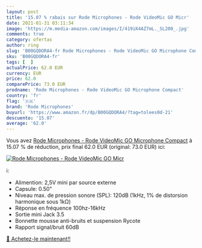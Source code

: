 ```yaml
---
layout: post
title: '15.07 % rabais sur Rode Microphones - Rode VideoMic GO Micr'
date: 2021-01-31 03:11:34
image: 'https://m.media-amazon.com/images/I/419iK4AZ7mL._SL200_.jpg'
comments: true
category: ofertas
author: ring
slug: 'B00GQDORA4-fr Rode Microphones - Rode VideoMic GO Microphone Compact'
sku: 'B00GQDORA4-fr'
tags: [  ]
actualPrice: 62.0 EUR
currency: EUR
price: 62.0
comparePrice: 73.0 EUR
prodname: 'Rode Microphones - Rode VideoMic GO Microphone Compact'
country: 'fr'
flag: '🇫🇷'
brand: 'Rode Microphones'
buyurl: 'https://www.amazon.fr/dp/B00GQDORA4/?tag=tolees0d-21'
descuento: '15.07'
average: '62.0'
---
```


Vous avez [Rode Microphones - Rode VideoMic GO Microphone Compact](https://www.amazon.fr/dp/B00GQDORA4/?tag=tolees0d-21)  à  15.07 % de réduction, prix final  62.0 EUR (original: 73.0 EUR) ici:

[![Rode Microphones - Rode VideoMic GO Micr](https://m.media-amazon.com/images/I/419iK4AZ7mL._SL200_.jpg)](https://www.amazon.fr/dp/B00GQDORA4/?tag=tolees0d-21)

ℹ️:

- Alimention: 2,5V mini par source externe
- Capsule: 0.50"
- Niveau max. de pression sonore (SPL): 120dB (1kHz, 1% de distorsion harmonique sous 1kΩ)
- Réponse en fréquence 100hz-16kHz
- Sortie mini Jack 3.5
- Bonnette mousse anti-bruits et suspension Rycote
- Rapport signal/bruit 60dB

[🛒 Achetez-le maintenant!!](https://www.amazon.fr/dp/B00GQDORA4/?tag=tolees0d-21)
